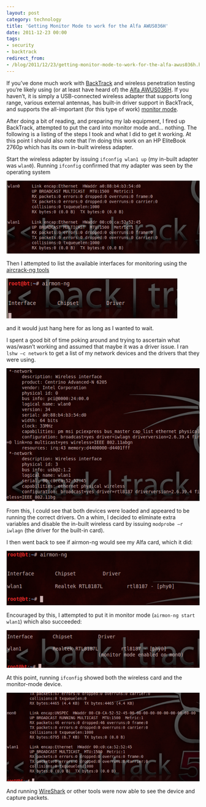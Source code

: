 ```yaml
---
layout: post
category: technology
title: 'Getting Monitor Mode to work for the Alfa AWUS036H'
date: 2011-12-23 00:00
tags:
- security
- backtrack
redirect_from:
- /blog/2011/12/23/getting-monitor-mode-to-work-for-the-alfa-awus036h.html
---
```

If you’ve done much work with [BackTrack](http://backtrack-linux.org/) and wireless penetration testing you’re likely
using (or at least have heard of) the [Alfa AWUS036H](http://www.amazon.com/gp/product/B002BFMZR8/ref=as_li_ss_tl?ie=UTF8&tag=robgillenblog-20&linkCode=as2&camp=1789&creative=390957&creativeASIN=B002BFMZR8).
If you haven’t, it is simply a USB-connected wireless adapter that supports long range, various external antennas, has
built-in driver support in BackTrack, and supports the all-important (for this type of work)
[monitor mode](http://en.wikipedia.org/wiki/Monitor_mode).

After doing a bit of reading, and preparing my lab equipment, I fired up BackTrack, attempted to put the card into
monitor mode and… nothing. The following is a listing of the steps I took and what I did to get it working. At this
point I should also note that I’m doing this work on an HP EliteBook 2760p which has its own in-built wireless adapter.

Start the wireless adapter by issuing `ifconfig wlan1 up` (my in-built adapter was `wlan0`). Running `ifconfig` confirmed
that my adapter was seen by the operating system

<img alt='ifconfig01' src='/images/ifconfig01.png' class='blogimage img-responsive'>

Then I attempted to list the available interfaces for monitoring using the [aircrack-ng tools](http://www.aircrack-ng.org/)

<img alt='airmon01' src='/images/airmon01.png' class='blogimage img-responsive'>

and it would just hang here for as long as I wanted to wait.

I spent a good bit of time poking around and trying to ascertain what was/wasn’t working and assumed that maybe it was
a driver issue. I ran `lshw –c network` to get a list of my network devices and the drivers that they were using.

<img alt='lshw01' src='/images/lshw01.png' class='blogimage img-responsive'>

From this, I could see that both devices were loaded and appeared to be running the correct drivers. On a whim, I
decided to eliminate extra variables and disable the in-built wireless card by issuing `modprobe –r iwlagn`
(the driver for the built-in card).

I then went back to see if airmon-ng would see my Alfa card, which it did:

<img alt='airmon02' src='/images/airmon02.png' class='blogimage img-responsive'>

Encouraged by this, I attempted to put it in monitor mode (`airmon-ng start wlan1`) which also succeeded:

<img alt='airmon03' src='/images/airmon03.png' class='blogimage img-responsive'>

At this point, running `ifconfig` showed both the wireless card and the monitor-mode device.

<img alt='ifconfig02' src='/images/ifconfig02.png' class='blogimage img-responsive'>

And running [WireShark](http://www.wireshark.org/) or other tools were now able to see the device and capture packets.
